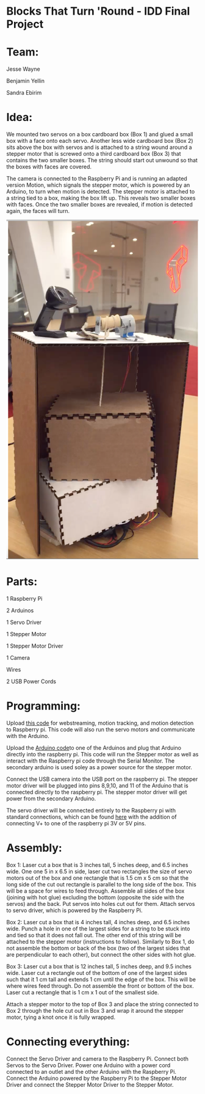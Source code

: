# Blocks That Turn 'Round - IDD Final Project

# Team:

Jesse Wayne 

Benjamin Yellin

Sandra Ebirim


# Idea: 

We mounted two servos on a box cardboard box (Box 1) and glued a small box with a face onto each servo. Another less wide cardboard box (Box 2) sits above the box with servos and is attached to a string wound around a stepper motor that is screwed onto a third cardboard box (Box 3) that contains the two smaller boxes. The string should start out unwound so that the boxes with faces are covered.   

The camera is connected to the Raspberry Pi and is running an adapted version Motion, which signals the stepper motor, which is powered by an Arduino, to turn when motion is detected. The stepper motor is attached to a string tied to a box, making the box lift up. This reveals two smaller boxes with faces. Once the two smaller boxes are revealed, if motion is detected again, the faces will turn.  

![Final Version](https://github.com/sandraebirim/FinalProject/blob/master/FinalPrototype.png)  

# Parts: 

1 Raspberry Pi 

2 Arduinos 

1 Servo Driver

1 Stepper Motor

1 Stepper Motor Driver

1 Camera

Wires 

2 USB Power Cords 

# Programming: 

Upload [this code](https://github.com/sandraebirim/FinalProject/blob/master/FinalCode.py) for webstreaming, motion tracking, and motion detection to Raspberry pi. This code will also run the servo motors and communicate with the Arduino. 

Upload the [Arduino code](https://github.com/sandraebirim/FinalProject/blob/master/steppermotor.ino)to one of the Arduinos and plug that Arduino directly into the raspberry pi. This code will run the Stepper motor as well as interact with the Raspberry pi code through the Serial Monitor. The secondary arduino is used soley as a power source for the stepper motor. 

Connect the USB camera into the USB port on the raspberry pi. The stepper motor driver will be plugged into pins 8,9,10, and 11 of the Arduino that is connected directly to the raspberry pi. The stepper motor driver will get power from the secondary Arduino.

The servo driver will be connected entirely to the Raspberry pi with standard connections, which can be found [here](https://learn.adafruit.com/assets/69564) with the addition of connecting V+ to one of the raspberry pi 3V or 5V pins. 

# Assembly: 
Box 1: Laser cut a box that is 3 inches tall, 5 inches deep, and 6.5 inches wide. One one 5 in x 6.5 in side, laser cut two rectangles the size of servo motors out of the box and one rectangle that is 1.5 cm x 5 cm so that the long side of the cut out rectangle is parallel to the long side of the box. This will be a space for wires to feed through. Assemble all sides of the box (joining with hot glue) excluding the bottom (opposite the side with the servos) and the back. Put servos into holes cut out for them. Attach servos to servo driver, which is powered by the Raspberry Pi. 

Box 2: Laser cut a box that is 4 inches tall, 4 inches deep, and 6.5 inches wide. Punch a hole in one of the largest sides for a string to be stuck into and tied so that it does not fall out. The other end of this string will be attached to the stepper motor (instructions to follow). Similarly to Box 1, do not assemble the bottom or back of the box (two of the largest sides that are perpendicular to each other), but connect the other sides with hot glue.

Box 3: Laser cut a box that is 12 inches tall, 5 inches deep, and 9.5 inches wide. Laser cut a rectangle out of the bottom of one of the largest sides such that it 1 cm tall and extends 1 cm until the edge of the box. This will be where wires feed through. Do not assemble the front or bottom of the box. Laser cut a rectangle that is 1 cm x 1 out of the smallest side. 

Attach a stepper motor to the top of Box 3 and place the string connected to Box 2 through the hole cut out in Box 3 and wrap it around the stepper motor, tying a knot once it is fully wrapped. 

# Connecting everything: 

Connect the Servo Driver and camera to the Raspberry Pi. Connect both Servos to the Servo Driver. Power one Arduino with a power cord connected to an outlet and the other Arduino with the Raspberry Pi. Connect the Arduino powered by the Raspberry Pi to the Stepper Motor Driver and connect the Stepper Motor Driver to the Stepper Motor. 






